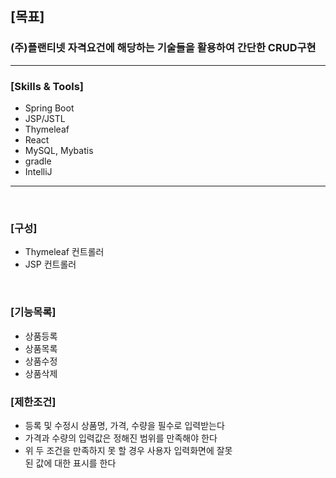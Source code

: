 ## [목표] 
### (주)플랜티넷 자격요건에 해당하는 기술들을 활용하여 간단한 CRUD구현
<hr>

### [Skills & Tools]
* Spring Boot
* JSP/JSTL
* Thymeleaf
* React
* MySQL, Mybatis
* gradle
* IntelliJ
<hr>
<br>

### [구성]
* Thymeleaf 컨트롤러
* JSP 컨트롤러
<br>

### [기능목록]
* 상품등록
* 상품목록
* 상품수정
* 상품삭제

### [제한조건]
* 등록 및 수정시 상품명, 가격, 수량을 필수로 입력받는다
* 가격과 수량의 입력값은 정해진 범위를 만족해야 한다
* 위 두 조건을 만족하지 못 할 경우 사용자 입력화면에 잘못<br> 
된 값에 대한 표시를 한다








